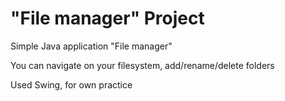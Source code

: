 # "File manager" Project

<p>Simple Java application "File manager"</p>
<p>You can navigate on your filesystem, add/rename/delete folders</p>
<p>Used Swing, for own practice</p>
